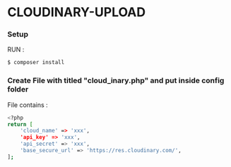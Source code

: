 # CLOUDINARY-UPLOAD

### Setup
RUN : 
```sh
$ composer install
```


### Create File with titled "cloud_inary.php" and put inside config folder

File contains :
```sh
<?php
return [
    'cloud_name' => 'xxx',
    'api_key' => 'xxx',
    'api_secret' => 'xxx',
    'base_secure_url' => 'https://res.cloudinary.com/',
];
```